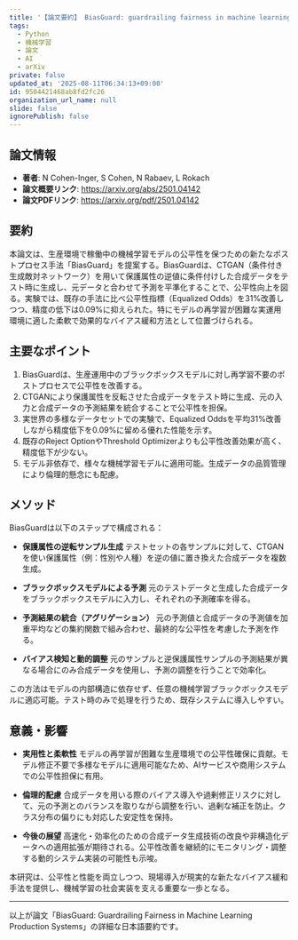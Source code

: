 ```yaml
---
title: '【論文要約】 BiasGuard: guardrailing fairness in machine learning production systems'
tags:
  - Python
  - 機械学習
  - 論文
  - AI
  - arXiv
private: false
updated_at: '2025-08-11T06:34:13+09:00'
id: 9504421468ab8fd2fc26
organization_url_name: null
slide: false
ignorePublish: false
---
```


## 論文情報

- **著者**: N Cohen-Inger, S Cohen, N Rabaev, L Rokach
- **論文概要リンク**: https://arxiv.org/abs/2501.04142
- **論文PDFリンク**: https://arxiv.org/pdf/2501.04142

## 要約

本論文は、生産環境で稼働中の機械学習モデルの公平性を保つための新たなポストプロセス手法「BiasGuard」を提案する。BiasGuardは、CTGAN（条件付き生成敵対ネットワーク）を用いて保護属性の逆値に条件付けした合成データをテスト時に生成し、元データと合わせて予測を平準化することで、公平性向上を図る。実験では、既存の手法に比べ公平性指標（Equalized Odds）を31%改善しつつ、精度の低下は0.09%に抑えられた。特にモデルの再学習が困難な実運用環境に適した柔軟で効果的なバイアス緩和方法として位置づけられる。

## 主要なポイント

1. BiasGuardは、生産運用中のブラックボックスモデルに対し再学習不要のポストプロセスで公平性を改善する。
2. CTGANにより保護属性を反転させた合成データをテスト時に生成、元の入力と合成データの予測結果を統合することで公平性を担保。
3. 実世界の多様なデータセットでの実験で、Equalized Oddsを平均31%改善しながら精度低下を0.09%に留める優れた性能を示す。
4. 既存のReject OptionやThreshold Optimizerよりも公平性改善効果が高く、精度低下が少ない。
5. モデル非依存で、様々な機械学習モデルに適用可能。生成データの品質管理により倫理的懸念にも配慮。


## メソッド

BiasGuardは以下のステップで構成される：

- **保護属性の逆転サンプル生成**
テストセットの各サンプルに対して、CTGANを使い保護属性（例：性別や人種）を逆の値に置き換えた合成データを複数生成。

- **ブラックボックスモデルによる予測**
元のテストデータと生成した合成データをブラックボックスモデルに入力し、それぞれの予測確率を得る。

- **予測結果の統合（アグリゲーション）**
元の予測値と合成データの予測値を加重平均などの集約関数で組み合わせ、最終的な公平性を考慮した予測を作る。

- **バイアス検知と動的調整**
元のサンプルと逆保護属性サンプルの予測結果が異なる場合にのみ合成データを使用し、予測の調整を行うことで効率化。

この方法はモデルの内部構造に依存せず、任意の機械学習ブラックボックスモデルに適応可能。テスト時のみで処理を行うため、既存システムに導入しやすい。

## 意義・影響

- **実用性と柔軟性**
モデルの再学習が困難な生産環境での公平性確保に貢献。モデル修正不要で多様なモデルに適用可能なため、AIサービスや商用システムでの公平性担保に有用。

- **倫理的配慮**
合成データを用いる際のバイアス導入や過剰修正リスクに対して、元の予測とのバランスを取りながら調整を行い、過剰な補正を防止。クラス分布の偏りにも対応した安定性を保持。

- **今後の展望**
高速化・効率化のための合成データ生成技術の改良や非構造化データへの適用拡張が期待される。公平性改善を継続的にモニタリング・調整する動的システム実装の可能性も示唆。

本研究は、公平性と性能を両立しつつ、現場導入が現実的な新たなバイアス緩和手法を提供し、機械学習の社会実装を支える重要な一歩となる。

---

以上が論文「BiasGuard: Guardrailing Fairness in Machine Learning Production Systems」の詳細な日本語要約です。

